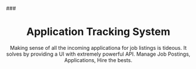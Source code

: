 ###<h1 align="center">Application Tracking System</h1>
<p  align="center">
Making sense of all the incoming applicationa for job listings is tideous. It solves by providing a UI with extremely powerful API.
Manage Job Postings, Applications, Hire the bests.
</p>

